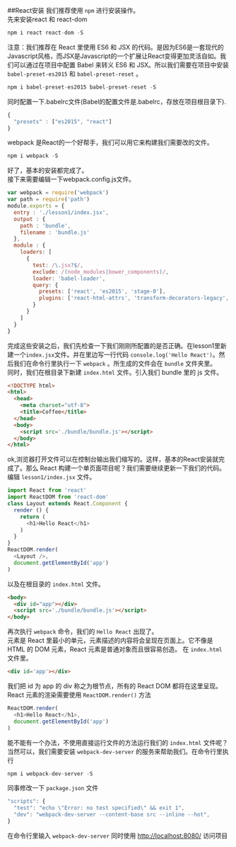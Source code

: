 ##React安装
我们推荐使用 `npm` 进行安装操作。<br>
先来安装react 和 react-dom
```Javascript
npm i react react-dom -S
```
注意：我们推荐在 React 里使用 ES6 和 JSX 的代码。是因为ES6是一套现代的Javascript风格，而JSX是Javascript的一个扩展让React变得更加灵活自如。我们可以通过在项目中配置 Babel 来转义 ES6 和 JSX。所以我们需要在项目中安装 `babel-preset-es2015` 和 `babel-preset-reset` 。
```Javascript
npm i babel-preset-es2015 babel-preset-reset -S
```
同时配置一下.babelrc文件(Babel的配置文件是.babelrc，存放在项目根目录下).
```Javascript
{
  "presets" : ["es2015", "react"]
}
```
webpack 是React的一个好帮手，我们可以用它来构建我们需要改的文件。
```Javascript
npm i webpack -S
```
好了，基本的安装都完成了。<br>
接下来需要编辑一下webpack.config.js文件。
```Javascript
var webpack = require('webpack')
var path = require('path')
module.exports = {
  entry : './lesson1/index.jsx',
  output : {
    path : 'bundle',
    filename : 'bundle.js'
  },
  module : {
    loaders: [
      {
        test: /\.jsx?$/,
        exclude: /(node_modules|bower_components)/,
        loader: 'babel-loader',
        query: {
          presets: ['react', 'es2015', 'stage-0'],
          plugins: ['react-html-attrs', 'transform-decorators-legacy', 'transform-class-properties'],
        }
      }
    ]
  }
}
```
完成这些安装之后，我们先检查一下我们刚刚所配置的是否正确。在lesson1里新建一个`index.jsx`文件。并在里边写一行代码 `console.log('Hello React')`。然后我们在命令行里执行一下 `webpack` 。所生成的文件会在 `bundle` 文件夹里。<br>
同时，我们在根目录下新建 `index.html` 文件。引入我们 bundle 里的 js 文件。
```html
<!DOCTYPE html>
<html>
  <head>
    <meta charset="utf-8">
    <title>Coffee</title>
  </head>
  <body>
    <script src='./bundle/bundle.js'></script>
  </body>
</html>
```
ok,浏览器打开文件可以在控制台输出我们缩写的。这样，基本的React安装就完成了。那么 React 构建一个单页面项目呢？我们需要继续更新一下我们的代码。编辑 `lesson1/index.jsx` 文件。
```Javascript
import React from 'react'
import ReactDOM from 'react-dom'
class Layout extends React.Component {
  render () {
    return (
      <h1>Hello React</h1>
    )
  }
}
ReactDOM.render(
  <Layout />,
  document.getElementById('app')
)
```
以及在根目录的 `index.html` 文件。
```html
<body>
  <div id="app"></div>
  <script src='./bundle/bundle.js'></script>
</body>
```
再次执行 `webpack` 命令，我们的 `Hello React` 出现了。<br>
元素是 React 里最小的单元，元素描述的内容将会呈现在页面上。它不像是 HTML 的 DOM 元素，React 元素是普通对象而且很容易创造。
在 `index.html` 文件里。
```html
<div id='app'></div>
```
我们把 id 为 app 的 div 称之为根节点，所有的 React DOM 都将在这里呈现。React 元素的渲染需要使用 `ReactDOM.render()` 方法
```Javascript
ReactDOM.render(
  <h1>Hello React</h1>,
  document.getElementById('app')
)
```
能不能有一个办法，不使用直接运行文件的方法运行我们的 `index.html` 文件呢？当然可以，我们需要安装 `webpack-dev-server` 的服务来帮助我们。在命令行里执行
```Javascript
npm i webpack-dev-server -S
```
同事修改一下 `package.json` 文件
```Javascript
"scripts": {
  "test": "echo \"Error: no test specified\" && exit 1",
  "dev": "webpack-dev-server --content-base src --inline --hot",
}
```
在命令行里输入 `webpack-dev-server` 同时使用 [http://localhost:8080/](http://localhost:8080/) 访问项目
